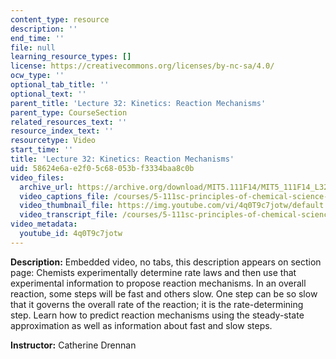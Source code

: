 ```yaml
---
content_type: resource
description: ''
end_time: ''
file: null
learning_resource_types: []
license: https://creativecommons.org/licenses/by-nc-sa/4.0/
ocw_type: ''
optional_tab_title: ''
optional_text: ''
parent_title: 'Lecture 32: Kinetics: Reaction Mechanisms'
parent_type: CourseSection
related_resources_text: ''
resource_index_text: ''
resourcetype: Video
start_time: ''
title: 'Lecture 32: Kinetics: Reaction Mechanisms'
uid: 58624e6a-e2f0-5c68-053b-f3334baa8c0b
video_files:
  archive_url: https://archive.org/download/MIT5.111F14/MIT5_111F14_L32_300k.mp4
  video_captions_file: /courses/5-111sc-principles-of-chemical-science-fall-2014/25f199be150557859fe349cd6c9d66ba_4q0T9c7jotw.vtt
  video_thumbnail_file: https://img.youtube.com/vi/4q0T9c7jotw/default.jpg
  video_transcript_file: /courses/5-111sc-principles-of-chemical-science-fall-2014/323d5f7e28e2a81ebb2c58e64664d0b1_4q0T9c7jotw.pdf
video_metadata:
  youtube_id: 4q0T9c7jotw
---
```


**Description:** Embedded video, no tabs, this description appears on section page: Chemists experimentally determine rate laws and then use that experimental information to propose reaction mechanisms. In an overall reaction, some steps will be fast and others slow. One step can be so slow that it governs the overall rate of the reaction; it is the rate-determining step. Learn how to predict reaction mechanisms using the steady-state approximation as well as information about fast and slow steps.

**Instructor:** Catherine Drennan

